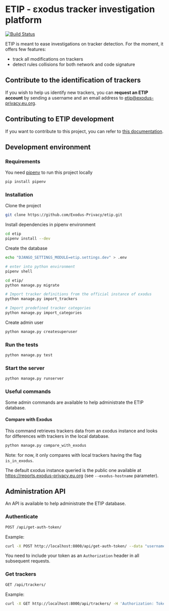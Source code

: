 # ETIP - εxodus tracker investigation platform

[![Build Status](https://github.com/Exodus-Privacy/etip/actions/workflows/main.yml/badge.svg?branch=master)](https://github.com/Exodus-Privacy/etip/actions/workflows/main.yml)

ETIP is meant to ease investigations on tracker detection. For the moment, it offers few features:

* track all modifications on trackers
* detect rules collisions for both network and code signature

## Contribute to the identification of trackers

If you wish to help us identify new trackers, you can **request an ETIP account** by sending a username and an email address to [etip@exodus-privacy.eu.org](mailto:etip@exodus-privacy.eu.org).

## Contributing to ETIP development

If you want to contribute to this project, you can refer to [this documentation](CONTRIBUTING.md).

## Development environment

### Requirements

You need [pipenv](https://packaging.python.org/en/latest/tutorials/managing-dependencies/#managing-dependencies) to run this project locally

```sh
pip install pipenv
```

### Installation

Clone the project

```sh
git clone https://github.com/Exodus-Privacy/etip.git
```

Install dependencies in pipenv environment

```sh
cd etip
pipenv install --dev
```

Create the database

```sh
echo "DJANGO_SETTINGS_MODULE=etip.settings.dev" > .env

# enter into python environment
pipenv shell

cd etip/
python manage.py migrate

# Import tracker definitions from the official instance of εxodus
python manage.py import_trackers

# Import predefined tracker categories
python manage.py import_categories
```

Create admin user

```sh
python manage.py createsuperuser
```

### Run the tests

```sh
python manage.py test
```

### Start the server

```sh
python manage.py runserver
```

### Useful commands

Some admin commands are available to help administrate the ETIP database.

#### Compare with Exodus

This command retrieves trackers data from an εxodus instance and looks for differences with trackers in the local database.

```sh
python manage.py compare_with_exodus
```

Note: for now, it only compares with local trackers having the flag `is_in_exodus`.

The default εxodus instance queried is the public one available at <https://reports.exodus-privacy.eu.org> (see `--exodus-hostname` parameter).

## Administration API

An API is available to help administrate the ETIP database.

### Authenticate

```sh
POST /api/get-auth-token/
```

Example:

```sh
curl -X POST http://localhost:8000/api/get-auth-token/ --data "username=admin&password=testtest"
```

You need to include your token as an `Authorization` header in all subsequent requests.

### Get trackers

```sh
GET /api/trackers/
```

Example:

```sh
curl -X GET http://localhost:8000/api/trackers/ -H 'Authorization: Token <your-token>'
```
